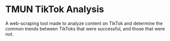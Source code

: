 # TMUN TikTok Analysis
A web-scraping tool made to analyze content on TikTok and determine the common trends between TikToks that were successful, and those that were not.

